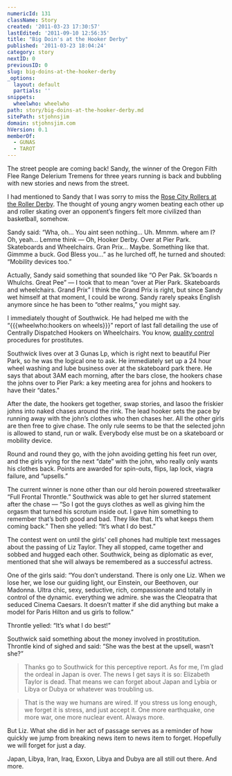 ```yaml
---
numericId: 131
className: Story
created: '2011-03-23 17:30:57'
lastEdited: '2011-09-10 12:56:35'
title: "Big Doin's at the Hooker Derby"
published: '2011-03-23 18:04:24'
category: story
nextID: 0
previousID: 0
slug: big-doins-at-the-hooker-derby
_options:
  layout: default
  partials: ''
snippets:
  wheelwho: wheelwho
path: story/big-doins-at-the-hooker-derby.md
sitePath: stjohnsjim
domain: stjohnsjim.com
hVersion: 0.1
memberOf:
  - GUNAS
  - TAROT
---
```


The street people are coming back! Sandy, the winner of the Oregon Filth Flee Range Delerium Tremens for three years running is back and bubbling with new stories and news from the street.

I had mentioned to Sandy that I was sorry to miss the [Rose City Rollers at the Roller Derby][0]. The thought of young angry women beating each other up and roller skating over an opponent’s fingers felt more civilized than basketball, somehow.

Sandy said: “Wha, oh… You aint seen nothing... Uh. Mmmm. where am I? Oh, yeah… Lemme think — Oh, Hooker Derby. Over at Pier Park. Skateboards and Wheelchairs. Gran Prix… Maybe. Something like that. Gimmme a buck. God Bless you…” as he lurched off, he turned and shouted: “Mobility devices too.”

Actually, Sandy said something that sounded like “O Per Pak. Sk’boards n Whulchs. Great Pee” — I took that to mean “over at Pier Park. Skateboards and wheelchairs. Grand Prix” I think the Grand Prix is right, but since Sandy wet himself at that moment, I could be wrong. Sandy rarely speaks English anymore since he has been to “other realms,” you might say.

I immediately thought of Southwick. He had helped me with the “{{{wheelwho:hookers on wheels}}}” report of last fall detailing the use of Centrally Dispatched Hookers on Wheelchairs. You know, [quality control][1] procedures for prostitutes.

Southwick lives over at 3 Gunas Lp, which is right next to beautiful Pier Park, so he was the logical one to ask. He immediately set up a 24 hour wheel washing and lube business over at the skateboard park there. He says that about 3AM each morning, after the bars close, the hookers chase the johns over to Pier Park: a key meeting area for johns and hookers to have their “dates."

After the date, the hookers get together, swap stories, and lasoo the friskier johns into naked chases around the rink. The lead hooker sets the pace by running away with the john’s clothes who then chases her. All the other girls are then free to give chase. The only rule seems to be that the selected john is allowed to stand, run or walk. Everybody else must be on a skateboard or mobility device.

Round and round they go, with the john avoiding getting his feet run over, and the girls vying for the next “date” with the john, who really only wants his clothes back. Points are awarded for spin-outs, flips, lap lock, viagra failure, and “upsells.”

The current winner is none other than our old heroin powered streetwalker “Full Frontal Throntle.” Southwick was able to get her slurred statement after the chase — “So I got the guys clothes as well as giving him the orgasm that turned his scrotum inside out. I gave him something to remember that’s both good and bad. They like that. It’s what keeps them coming back.” Then she yelled: “It’s what I do best.”

The contest went on until the girls’ cell phones had multiple text messages about the passing of Liz Taylor. They all stopped, came together and sobbed and hugged each other. Southwick, being as diplomatic as ever, mentioned that she will always be remembered as a successful actress.

One of the girls said: “You don’t understand. There is only one Liz. When we lose her, we lose our guiding light, our Einstein, our Beethoven, our Madonna. Ultra chic, sexy, seductive, rich, compassionate and totally in control of the dynamic. everything we admire. she was the Cleopatra that seduced Cinema Caesars. It doesn’t matter if she did anything but make a model for Paris Hilton and us girls to follow.”

Throntle yelled: “It’s what I do best!”

Southwick said something about the money involved in prostitution. Throntle kind of sighed and said: “She was the best at the upsell, wasn’t she?”

> Thanks go to Southwick for this perceptive report. As for me, I’m glad the ordeal in Japan is over. The news I get says it is so: Elizabeth Taylor is dead. That means we can forget about Japan and Lybia or Libya or Dubya or whatever was troubling us.

> That is the way we humans are wired. If you stress us long enough, we forget it is stress, and just accept it. One more earthquake, one more war, one more nuclear event. Always more.

But Liz. What she did in her act of passage serves as a reminder of how quickly we jump from breaking news item to news item to forget. Hopefully we will forget for just a day.

Japan, Libya, Iran, Iraq, Exxon, Libya and Dubya are all still out there. And more.

[0]: http://www.rosecityrollers.com/
[1]: http://www.skymark.com/resources/leaders/deming.asp
